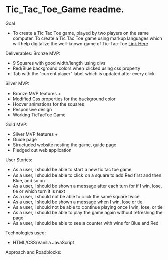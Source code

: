 # Tic_Tac_Toe_Game readme.

Goal 
- To create a Tic Tac Toe game, played by two players on the same
computer. To create a Tic Tac Toe game using markup languages which will help digitalize the well-known game of
Tic-Tac-Toe
<a href="https://github.com/hpapucha/TicTacToeGit">Link Here</a>

Deliverables: 
Bronze MVP: 
- 9 Squares with good width/length using divs
- Red/Blue background colors when clicked using css property
- Tab with the "current player" label which is updated after every click

Silver MVP: 
- Bronze MVP features + 
- Modified Css properties for the background color
- Hoover animations for the squares
- Responsive design
- Working TicTacToe Game

Gold MVP:
- Silver MVP features +
- Guide page 
- Structuded website nesting the game, guide page
- Fledged out web application
 
User Stories:

- As a user, I should be able to start a new tic tac toe game
- As a user, I should be able to click on a square to add Red first and then Blue, and so on
- As a user, I should be shown a message after each turn for if I win, lose, tie or which turn it is next
- As a user, I should not be able to click the same square twice
- As a user, I should be shown a message when I win, lose or tie
- As a user, I should not be able to continue playing once I win, lose, or tie
- As a user, I should be able to play the game again without refreshing the page
- As a user, I should be able to see a counter with wins for Blue and Red

Technologies used:
- HTML/CSS/Vanilla JavaScript

Approach and Roadblocks:






